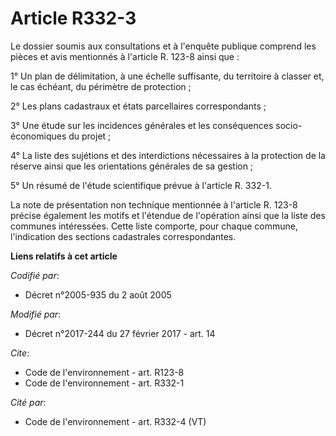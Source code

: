 # Article R332-3

Le dossier soumis aux consultations et à l'enquête publique comprend les pièces et avis mentionnés à l'article R. 123-8 ainsi
que : 

1° Un plan de délimitation, à une échelle suffisante, du territoire à classer et, le cas échéant, du périmètre de
protection ; 

2° Les plans cadastraux et états parcellaires correspondants ; 

3° Une étude sur les incidences générales et les conséquences socio-économiques du projet ; 

4° La liste des sujétions et des interdictions nécessaires à la protection de la réserve ainsi que les orientations générales
de sa gestion ; 

5° Un résumé de l'étude scientifique prévue à l'article R. 332-1. 

La note de présentation non technique mentionnée à l'article R. 123-8 précise également les motifs et l'étendue de
l'opération ainsi que la liste des communes intéressées. Cette liste comporte, pour chaque commune, l'indication des sections
cadastrales correspondantes.

**Liens relatifs à cet article**

_Codifié par_:

  - Décret n°2005-935 du 2 août 2005

_Modifié par_:

  - Décret n°2017-244 du 27 février 2017 - art. 14

_Cite_:

  - Code de l'environnement - art. R123-8
  - Code de l'environnement - art. R332-1

_Cité par_:

  - Code de l'environnement - art. R332-4 (VT)
